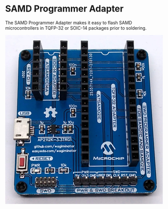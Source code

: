 # SAMD Programmer Adapter
The SAMD Programmer Adapter makes it easy to flash SAMD microcontrollers in TQFP-32 or SOIC-14 packages prior to soldering.

![SAMD_Programmer_Adapter.jpg](https://raw.githubusercontent.com/wagiminator/SAMD-Development-Boards/main/SAMD_Programmer_Adapter/SAMD_Programmer_Adapter_pic.jpg)
